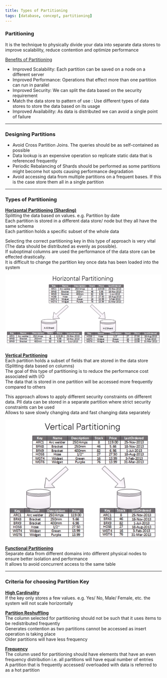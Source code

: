 ```yaml
---
title: Types of Partitioning
tags: [database, concept, partitioning]
---
```


### Partitioning

It is the technique to physically divide your data into separate data stores to improve scalability, reduce contention and optimize performance

<u>Benefits of Partitioning</u>

* Improved Scalability: Each partition can be saved on a node on a different server
* Improved Performance: Operations that effect more than one partition can run in parallel
* Improved Security: We can split the data based on the security requirement
* Match the data store to pattern of use : Use different types of data stores to store the data based on its usage
* Improved Availability: As data is distributed we can avoid a single point of failure

---

### Designing Partitions

* Avoid Cross Partition Joins. The queries should be as self-contained as possible
* Data lookup is an expensive operation so replicate static data that is referenced frequently
* Periodic Rebalancing of Shards should be performed as some partitions might become hot spots causing performance degradation
* Avoid accessing data from multiple partitions on a frequent bases. If this is the case store them all in a single partition

---

### Types of Partitioning

**<u>Horizontal Partitioning (Sharding)</u>**  
Splitting the data based on values. e.g. Partition by date  
Each partition is stored in a different data store/ node but they all have the same schema  
Each partition holds a specific subset of the whole data

Selecting the correct partitioning key in this type of approach is very vital (The data should be distributed as evenly as possible).  
If suboptimal columns are used the performance of the data store can be effected drastically.  
It is difficult to change the partition key once data has been loaded into the system

![Horizontal Partitioning|550](../../Cloud%20Service%20Providers/Azure/images/horizontal-partitioning.png)

**<u>Vertical Partitioning</u>**  
Each partition holds a subset of fields that are stored in the data store (Splitting data based on columns)  
The goal of this type of partitioning is to reduce the performance cost associated with I/O  
The data that is stored in one partition will be accessed more frequently compared to others

This approach allows to apply different security constraints on different data. PII data can be stored in a separate partition where strict security constraints can be used  
Allows to save slowly changing data and fast changing data separately

![Vertical Partitioning|400](../../Cloud%20Service%20Providers/Azure/images/vertical-partitioning.png)

**<u>Functional Partitioning</u>**  
Separate data from different domains into different physical nodes to ensure better isolation and performance  
It allows to avoid concurrent access to the same table

---

### Criteria for choosing Partition Key

**<u>High Cardinality</u>**  
If the key only stores a few values. e.g. Yes/ No, Male/ Female, etc. the system will not scale horizontally

**<u>Partition Reshuffling</u>**  
The column selected for partitioning should not be such that it uses items to be redistributed frequently  
Generates contention as two partitions cannot be accessed as insert operation is taking place  
Older partitions will have less frequency

**<u>Frequency</u>**  
The column used for partitioning should have elements that have an even frequency distribution i.e. all partitions will have equal number of entries  
A partition that is frequently accessed/ overloaded with data is referred to as a hot partition